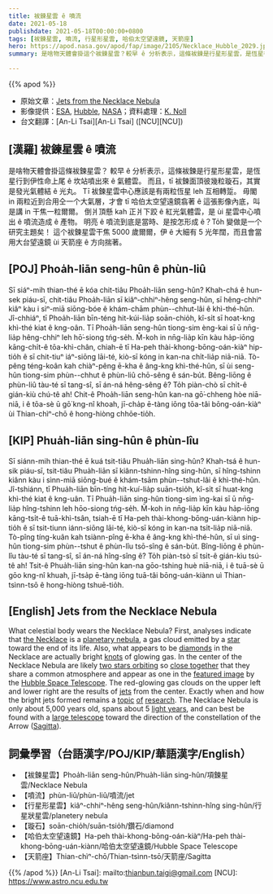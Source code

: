 ```yaml
---
title: 袚鍊星雲 ê 噴流
date: 2021-05-18
publishdate: 2021-05-18T00:00:00+0800
tags: [袚鍊星雲, 噴流, 行星形星雲, 哈伯太空望遠鏡, 天箭座]
hero: https://apod.nasa.gov/apod/fap/image/2105/Necklace_Hubble_2029.jpg
summary: 是啥物天體會掛這个袚鍊星雲？較早 ê 分析表示，這條袚鍊是行星形星雲，是恆星行到伊性命上尾 ê 坎站噴出來 ê 氣體雲。

---
```


{{% apod %}}

- 原始文章：[Jets from the Necklace Nebula](https://apod.nasa.gov/apod/ap210518.html)
- 影像提供：[ESA](https://www.esa.int/), [Hubble](https://esahubble.org/), [NASA](https://www.nasa.gov/)；資料處理：[K. Noll](https://science.gsfc.nasa.gov/sed/bio/keith.s.noll)
- 台文翻譯：[An-Li Tsai][An-Li Tsai] ([NCU][NCU])

## [漢羅] 袚鍊星雲 ê 噴流

是啥物天體會掛這條袚鍊星雲？
較早 ê 分析表示，這條袚鍊是行星形星雲，是恆星行到伊性命上尾 ê 坎站噴出來 ê 氣體雲。
而且，tī 袚鍊面頂彼幾粒璇石，其實是發光氣體結 ê 光丸。
Tī 袚鍊星雲中心應該是有兩粒恆星 leh 互相轉踅。
毋閣 in 兩粒近到合用仝一个大氣層，才會 tī 哈伯太空望遠鏡翕著 ê 這張影像內底，叫是講 in 干焦一粒爾爾。
倒爿頂懸 kah 正爿下跤 ê 紅光氣體雲，是 ùi 星雲中心噴出 ê 噴流造成 ê 產物。
明亮 ê 噴流到底是當時、是按怎形成 ê？To̍h 變做是一个研究主題矣！
這个袚鍊星雲干焦 5000 歲爾爾，伊 ê 大細有 5 光年闊，而且會當用大台望遠鏡 ùi 天箭座 ê 方向揣著。

## [POJ] Phoa̍h-liān seng-hûn ê phùn-liû

Sī siáⁿ-mih thian-thé ē kóa chit-tiâu Phoa̍h-liān seng-hûn?
Khah-chá ê hun-sek piáu-sī, chit-tiâu Phoa̍h-liān sī kiâⁿ-chhiⁿ-hêng seng-hûn, sī hêng-chhiⁿ kiâⁿ kàu i sìⁿ-miā siōng-bóe ê khám-chām phùn--chhut-lâi ê khì-thé-hûn.
Jî-chhiáⁿ, tī Phoa̍h-liān bīn-téng hit-kúi-lia̍p soān-chio̍h, kî-si̍t sī hoat-kng khì-thé kiat ê kng-oân.
Tī Phoa̍h-liān seng-hûn tiong-sim èng-kai sī ū nn̄g-lia̍p hêng-chhiⁿ leh hō͘-siong tńg-se̍h.
M̄-koh in nn̄g-lia̍p kīn kàu ha̍p-iōng kāng-chi̍t-ê tōa-khì-chân, chiah-ē tī Ha-peh thài-khong-bōng-oán-kiàⁿ hip-tio̍h ê sī chit-tiuⁿ iáⁿ-siōng lāi-té, kiò-sī kóng in kan-na chi̍t-lia̍p niā-niā.
Tò-pêng téng-koân kah chiàⁿ-pêng ē-kha ê âng-kng khì-thé-hûn, sī ùi seng-hûn tiong-sim phùn--chhut ê phùn-liû chō-sêng ê sán-bu̍t.
Bêng-liōng ê phùn-liû tàu-té sī tang-sî, sī án-ná hêng-sêng ê? To̍h piàn-chò sī chi̍t-ê gián-kiù chú-tê ah!
Chit-ê Phoa̍h-liān seng-hûn kan-na gō͘-chheng hòe niā-niā, i ê tōa-sè ū gō͘ kng-nî khoah, jī-cha̍p ē-tàng iōng tōa-tâi bōng-oán-kiàⁿ ùi Thian-chìⁿ-chō ê hong-hiòng chhōe-tio̍h.


## [KIP] Phua̍h-liān sing-hûn ê phùn-lîu

Sī siánn-mih thian-thé ē kuá tsit-tiâu Phua̍h-liān sing-hûn?
Khah-tsá ê hun-sik piáu-sī, tsit-tiâu Phua̍h-liān sī kiânn-tshinn-hîng sing-hûn, sī hîng-tshinn kiânn kàu i sìnn-miā siōng-bué ê khám-tsām phùn--tshut-lâi ê khì-thé-hûn.
Jî-tshiánn, tī Phua̍h-liān bīn-tíng hit-kuí-lia̍p suān-tsio̍h, kî-si̍t sī huat-kng khì-thé kiat ê kng-uân.
Tī Phua̍h-liān sing-hûn tiong-sim ìng-kai sī ū nn̄g-lia̍p hîng-tshinn leh hōo-siong tńg-se̍h.
M̄-koh in nn̄g-lia̍p kīn kàu ha̍p-iōng kāng-tsi̍t-ê tuā-khì-tsân, tsiah-ē tī Ha-peh thài-khong-bōng-uán-kiànn hip-tio̍h ê sī tsit-tiunn iánn-siōng lāi-té, kiò-sī kóng in kan-na tsi̍t-lia̍p niā-niā.
Tò-pîng tíng-kuân kah tsiànn-pîng ē-kha ê âng-kng khì-thé-hûn, sī uì sing-hûn tiong-sim phùn--tshut ê phùn-lîu tsō-sîng ê sán-bu̍t.
Bîng-liōng ê phùn-lîu tàu-té sī tang-sî, sī án-ná hîng-sîng ê? To̍h piàn-tsò sī tsi̍t-ê gián-kìu tsú-tê ah!
Tsit-ê Phua̍h-liān sing-hûn kan-na gōo-tshing huè niā-niā, i ê tuā-sè ū gōo kng-nî khuah, jī-tsa̍p ē-tàng iōng tuā-tâi bōng-uán-kiànn uì Thian-tsìnn-tsō ê hong-hiòng tshuē-tio̍h.


## [English] Jets from the Necklace Nebula

What celestial body wears the Necklace Nebula? First, analyses indicate that [the Necklace][the Necklace] is a [planetary nebula][planetary nebula], a gas cloud emitted by a [star][star] toward the end of its life. Also, what appears to be [diamonds][diamonds] in the Necklace are actually bright [knots][knots] of glowing gas. In the center of the Necklace Nebula are likely [two stars orbiting][two stars orbiting] so [close together][close together] that they share a common atmosphere and appear as one in the [featured image][featured image] by the [Hubble Space Telescope][Hubble Space Telescope]. The red-glowing gas clouds on the upper left and lower right are the results of [jets][jets] from the center. Exactly when and how the bright jets formed remains a [topic][topic] [of][of] [research][research]. The Necklace Nebula is only about 5,000 years old, spans about 5 [light years][light years], and can best be found with a [large telescope][large telescope] toward the direction of the constellation of the Arrow ([Sagitta][Sagitta]).

## 詞彙學習（台語漢字/POJ/KIP/華語漢字/English）

- 【袚鍊星雲】Phoa̍h-liān seng-hûn/Phua̍h-liān sing-hûn/項鍊星雲/Necklace Nebula
- 【噴流】phùn-liû/phùn-liû/噴流/jet
- 【行星形星雲】kiâⁿ-chhiⁿ-hêng seng-hûn/kiânn-tshinn-hîng sing-hûn/行星狀星雲/planetery nebula
- 【璇石】soān-chio̍h/suān-tsio̍h/鑽石/diamond
- 【哈伯太空望遠鏡】Ha-peh thài-khong-bōng-oán-kiàⁿ/Ha-peh thài-khong-bōng-uán-kiànn/哈伯太空望遠鏡/Hubble Space Telescope
- 【天箭座】Thian-chìⁿ-chō/Thian-tsìnn-tsō/天箭座/Sagitta


{{% /apod %}}
[An-Li Tsai]: mailto:thianbun.taigi@gmail.com
[NCU]: https://www.astro.ncu.edu.tw

[copyright]: https://apod.nasa.gov/apod/fap/lib/about_apod.html#srapply

[the Necklace]:https://en.wikipedia.org/wiki/Necklace_Nebula
[planetary nebula]:https://apod.nasa.gov/apod/fap/planetary_nebulae.html
[star]:https://science.nasa.gov/astrophysics/focus-areas/how-do-stars-form-and-evolve
[diamonds]:https://apod.nasa.gov/apod/fap/ap060330.html
[knots]:https://apod.nasa.gov/apod/fap/ap080413.html
[two stars orbiting]:https://apod.nasa.gov/apod/fap/ap191016.html
[close together]:https://i.redd.it/l7sa1g7vk9u41.jpg
[featured image]:https://esahubble.org/images/potw2117a/
[Hubble Space Telescope]:https://www.nasa.gov/mission_pages/hubble/main/index.html
[jets]:https://apod.nasa.gov/apod/fap/ap140204.html
[topic]:https://academic.oup.com/mnrasl/article/428/1/L39/1032598
[of]:https://ui.adsabs.harvard.edu/abs/2013MNRAS.428L..39M/abstract
[research]:https://academic.oup.com/mnrasl/article/428/1/L39/1032598
[light years]:https://spaceplace.nasa.gov/light-year/en/
[large telescope]:https://en.wikipedia.org/wiki/List_of_largest_optical_reflecting_telescopes
[Sagitta]:https://en.wikipedia.org/wiki/Sagitta

